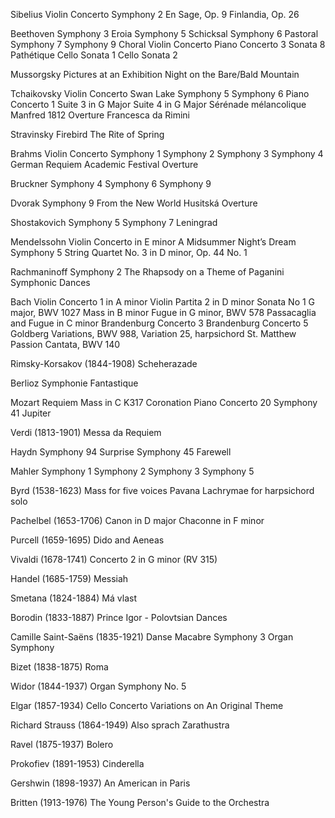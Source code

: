 Sibelius 
Violin Concerto 
Symphony 2
En Sage, Op. 9
Finlandia, Op. 26

Beethoven 
Symphony 3 Eroia
Symphony 5 Schicksal
Symphony 6 Pastoral
Symphony 7
Symphony 9 Choral
Violin Concerto
Piano Concerto 3
Sonata 8 Pathétique
Cello Sonata 1
Cello Sonata 2

Mussorgsky
Pictures at an Exhibition
Night on the Bare/Bald Mountain

Tchaikovsky 
Violin Concerto
Swan Lake
Symphony 5
Symphony 6
Piano Concerto 1
Suite 3 in G Major
Suite 4 in G Major
Sérénade mélancolique
Manfred
1812 Overture
Francesca da Rimini

Stravinsky
Firebird
The Rite of Spring

Brahms
Violin Concerto
Symphony 1
Symphony 2
Symphony 3
Symphony 4
German Requiem
Academic Festival Overture

Bruckner
Symphony 4
Symphony 6
Symphony 9

Dvorak
Symphony 9 From the New World
Husitská Overture

Shostakovich
Symphony 5
Symphony 7 Leningrad

Mendelssohn
Violin Concerto in E minor
A Midsummer Night’s Dream
Symphony 5
String Quartet No. 3 in D minor, Op. 44 No. 1

Rachmaninoff
Symphony 2
The Rhapsody on a Theme of Paganini 
Symphonic Dances

Bach
Violin Concerto 1 in A minor
Violin Partita 2 in D minor
Sonata No 1 G major, BWV 1027
Mass in B minor
Fugue in G minor, BWV 578
Passacaglia and Fugue in C minor
Brandenburg Concerto 3
Brandenburg Concerto 5
Goldberg Variations, BWV 988, Variation 25, harpsichord
St. Matthew Passion
Cantata, BWV 140

Rimsky-Korsakov (1844-1908)
Scheherazade

Berlioz
Symphonie Fantastique 

Mozart
Requiem
Mass in C K317 Coronation
Piano Concerto 20
Symphony 41 Jupiter

Verdi (1813-1901)
Messa da Requiem

Haydn
Symphony 94 Surprise
Symphony 45 Farewell

Mahler 
Symphony 1
Symphony 2
Symphony 3
Symphony 5

Byrd (1538-1623)
Mass for five voices
Pavana Lachrymae for harpsichord solo

Pachelbel (1653-1706)
Canon in D major
Chaconne in F minor

Purcell (1659-1695)
Dido and Aeneas

Vivaldi (1678-1741)
Concerto 2 in G minor (RV 315)

Handel (1685-1759)
Messiah

Smetana (1824-1884)
Má vlast

Borodin (1833-1887)
Prince Igor - Polovtsian Dances

Camille Saint-Saëns (1835-1921)
Danse Macabre
Symphony 3 Organ Symphony

Bizet (1838-1875)
Roma

Widor (1844-1937)
Organ Symphony No. 5

Elgar (1857-1934)
Cello Concerto
Variations on An Original Theme

Richard Strauss (1864-1949)
Also sprach Zarathustra

Ravel (1875-1937)
Bolero

Prokofiev (1891-1953)
Cinderella 

Gershwin (1898-1937)
An American in Paris

Britten (1913-1976)
The Young Person's Guide to the Orchestra


